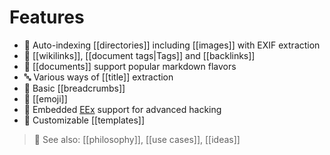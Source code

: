 # Features

  - :card_index: Auto-indexing [[directories]] including [[images]] with EXIF extraction
  - :link: [[wikilinks]], [[document tags|Tags]] and [[backlinks]]
  - :newspaper: [[documents]] support popular markdown flavors
  - :abc: Various ways of [[title]] extraction
  - :bread: Basic [[breadcrumbs]]
  - :muscle: [[emoji]]
  - :gem: Embedded [EEx](https://hexdocs.pm/eex/EEx.html) support for advanced hacking
  - :page_with_curl: Customizable [[templates]]

> :eyes: See also: [[philosophy]], [[use cases]], [[ideas]]
